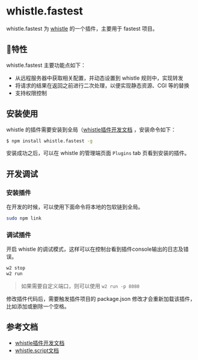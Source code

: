# whistle.fastest

whistle.fastest 为 [whistle](https://github.com/avwo/whistle) 的一个插件，主要用于 fastest 项目。

## 特性

whistle.fastest 主要功能点如下：

- 从远程服务器中获取相关配置，并动态设置到 whistle 规则中，实现转发
- 将请求的结果在返回之前进行二次处理，以便实现静态资源、CGI 等的替换
- 支持权限控制


## 安装使用

whistle 的插件需要安装到全局（[whistle插件开发文档](https://wproxy.org/whistle/plugins.html) ，安装命令如下：

```bash
$ npm install whistle.fastest -g
```

安装成功之后，可以在 whistle 的管理端页面 `Plugins` tab 页看到安装的插件。


## 开发调试

### 安装插件

在开发的时候，可以使用下面命令将本地的包软链到全局。

```bash
sudo npm link
```

### 调试插件

开启 whistle 的调试模式，这样可以在控制台看到插件console输出的日志及错误。

```bash
w2 stop
w2 run
```

> 如果需要自定义端口，则可以使用 `w2 run -p 8080`

修改插件代码后，需要触发插件项目的 package.json 修改才会重新加载该插件，比如添加或删除一个空格。

## 参考文档

- [whistle插件开发文档](https://wproxy.org/whistle/plugins.html)
- [whistle.script文档](https://github.com/whistle-plugins/whistle.script)
